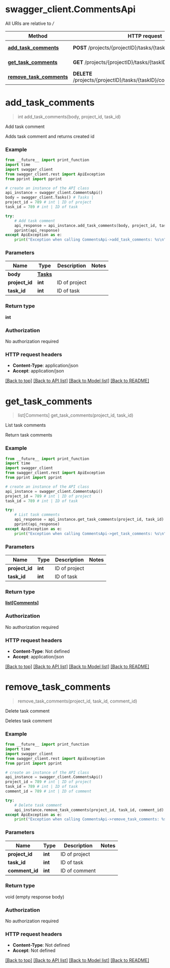 # swagger_client.CommentsApi

All URIs are relative to */*

Method | HTTP request | Description
------------- | ------------- | -------------
[**add_task_comments**](CommentsApi.md#add_task_comments) | **POST** /projects/{projectID}/tasks/{taskID}/comments | Add task comment
[**get_task_comments**](CommentsApi.md#get_task_comments) | **GET** /projects/{projectID}/tasks/{taskID}/comments | List task comments
[**remove_task_comments**](CommentsApi.md#remove_task_comments) | **DELETE** /projects/{projectID}/tasks/{taskID}/comments/{commentID} | Delete task comment

# **add_task_comments**
> int add_task_comments(body, project_id, task_id)

Add task comment

Adds task comment and returns created id

### Example
```python
from __future__ import print_function
import time
import swagger_client
from swagger_client.rest import ApiException
from pprint import pprint

# create an instance of the API class
api_instance = swagger_client.CommentsApi()
body = swagger_client.Tasks() # Tasks | 
project_id = 789 # int | ID of project
task_id = 789 # int | ID of task

try:
    # Add task comment
    api_response = api_instance.add_task_comments(body, project_id, task_id)
    pprint(api_response)
except ApiException as e:
    print("Exception when calling CommentsApi->add_task_comments: %s\n" % e)
```

### Parameters

Name | Type | Description  | Notes
------------- | ------------- | ------------- | -------------
 **body** | [**Tasks**](Tasks.md)|  | 
 **project_id** | **int**| ID of project | 
 **task_id** | **int**| ID of task | 

### Return type

**int**

### Authorization

No authorization required

### HTTP request headers

 - **Content-Type**: application/json
 - **Accept**: application/json

[[Back to top]](#) [[Back to API list]](../README.md#documentation-for-api-endpoints) [[Back to Model list]](../README.md#documentation-for-models) [[Back to README]](../README.md)

# **get_task_comments**
> list[Comments] get_task_comments(project_id, task_id)

List task comments

Return task comments

### Example
```python
from __future__ import print_function
import time
import swagger_client
from swagger_client.rest import ApiException
from pprint import pprint

# create an instance of the API class
api_instance = swagger_client.CommentsApi()
project_id = 789 # int | ID of project
task_id = 789 # int | ID of task

try:
    # List task comments
    api_response = api_instance.get_task_comments(project_id, task_id)
    pprint(api_response)
except ApiException as e:
    print("Exception when calling CommentsApi->get_task_comments: %s\n" % e)
```

### Parameters

Name | Type | Description  | Notes
------------- | ------------- | ------------- | -------------
 **project_id** | **int**| ID of project | 
 **task_id** | **int**| ID of task | 

### Return type

[**list[Comments]**](Comments.md)

### Authorization

No authorization required

### HTTP request headers

 - **Content-Type**: Not defined
 - **Accept**: application/json

[[Back to top]](#) [[Back to API list]](../README.md#documentation-for-api-endpoints) [[Back to Model list]](../README.md#documentation-for-models) [[Back to README]](../README.md)

# **remove_task_comments**
> remove_task_comments(project_id, task_id, comment_id)

Delete task comment

Deletes task comment

### Example
```python
from __future__ import print_function
import time
import swagger_client
from swagger_client.rest import ApiException
from pprint import pprint

# create an instance of the API class
api_instance = swagger_client.CommentsApi()
project_id = 789 # int | ID of project
task_id = 789 # int | ID of task
comment_id = 789 # int | ID of comment

try:
    # Delete task comment
    api_instance.remove_task_comments(project_id, task_id, comment_id)
except ApiException as e:
    print("Exception when calling CommentsApi->remove_task_comments: %s\n" % e)
```

### Parameters

Name | Type | Description  | Notes
------------- | ------------- | ------------- | -------------
 **project_id** | **int**| ID of project | 
 **task_id** | **int**| ID of task | 
 **comment_id** | **int**| ID of comment | 

### Return type

void (empty response body)

### Authorization

No authorization required

### HTTP request headers

 - **Content-Type**: Not defined
 - **Accept**: Not defined

[[Back to top]](#) [[Back to API list]](../README.md#documentation-for-api-endpoints) [[Back to Model list]](../README.md#documentation-for-models) [[Back to README]](../README.md)

